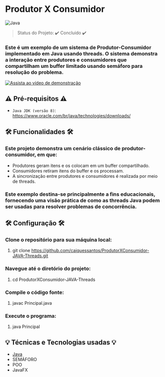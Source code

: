 # Produtor X Consumidor

![Java](https://img.shields.io/badge/java-%23ED8B00.svg?style=for-the-badge&logo=openjdk&logoColor=white)

> Status do Projeto: ✔️ Concluido ✔️

### Este é um exemplo de um sistema de Produtor-Consumidor implementado em Java usando threads. O sistema demonstra a interação entre produtores e consumidores que compartilham um buffer limitado usando semáforo para resolução do problema.

[![Assista ao vídeo de demonstração](https://img.youtube.com/vi/LxbQvVXcxt0/0.jpg)](https://www.youtube.com/watch?v=LxbQvVXcxt0)

## ⚠️ Pré-requisitos ⚠️

- `Java JDK (versão 8)`: https://www.oracle.com/br/java/technologies/downloads/

## 🛠️ Funcionalidades 🛠️

### Este projeto demonstra um cenário clássico de produtor-consumidor, em que:

- Produtores geram itens e os colocam em um buffer compartilhado.
- Consumidores retiram itens do buffer e os processam.
- A sincronização entre produtores e consumidores é realizada por meio de threads.

### Este exemplo destina-se principalmente a fins educacionais, fornecendo uma visão prática de como as threads Java podem ser usadas para resolver problemas de concorrência.

## 🛠️ Configuração 🛠️

### Clone o repositório para sua máquina local:

1. git clone https://github.com/caiquessantos/ProdutorXConsumidor-JAVA-Threads.git

### Navegue até o diretório do projeto:

1. cd ProdutorXConsumidor-JAVA-Threads

### Compile o código fonte:

1. javac Principal.java

### Execute o programa:

1. java Principal

## 💡 Técnicas e Tecnologias usadas 💡

- [Java](https://www.oracle.com/java/technologies/)
- SEMÁFORO
- POO
- JavaFX

